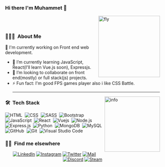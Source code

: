 ### Hi there I'm Muhammet 👋

<img alt="fly" src="https://images.unsplash.com/photo-1612525736240-3cb22fd26a32?ixlib=rb-1.2.1&ixid=MXwxMjA3fDB8MHxwaG90by1wYWdlfHx8fGVufDB8fHw%3D&auto=format&fit=crop&w=1500&q=80)" height="200em" align="right" /> </br></br>

### 👨🏻‍💻 &nbsp;About Me

🔭 I'm currently working on Front end web development.
  - 🌱 I’m currently learning JavaScript, React(I'll learn Vue.js soon), Expressjs.
  - 👯 I’m looking to collaborate on front end(mostly) or full stack(js) projects.
  - ⚡ Fun fact: I'm good FPS games player also i like CSS Battle.<hr>

<img height="180em" alt="info" src="https://github-readme-stats-eight-theta.vercel.app/api/top-langs/?username=muhammedakb&layout=compact&langs_count=8&theme=algolia" align="right"/>

### 🛠 &nbsp;Tech Stack
![HTML](https://img.shields.io/badge/HTML5-E34F26?style=for-the-badge&logo=html5&logoColor=white)&nbsp;
![CSS](https://img.shields.io/badge/CSS3-1572B6?style=for-the-badge&logo=css3&logoColor=white)&nbsp;
![SASS](https://img.shields.io/badge/Sass-CC6699?style=for-the-badge&logo=sass&logoColor=white)&nbsp;
![Bootstrap](https://img.shields.io/badge/Bootstrap-563D7C?style=for-the-badge&logo=bootstrap&logoColor=white)&nbsp;
![JavaScript](https://img.shields.io/badge/JavaScript-F7DF1E?style=for-the-badge&logo=javascript&logoColor=black)&nbsp;
![React](https://img.shields.io/badge/React-20232A?style=for-the-badge&logo=react&logoColor=61DAFB)&nbsp;
![Vuejs](https://img.shields.io/badge/Vue.js-35495E?style=for-the-badge&logo=vue.js&logoColor=4FC08D)&nbsp;
![Node.js](https://img.shields.io/badge/Node.js-43853D?style=for-the-badge&logo=node.js&logoColor=white)&nbsp;
![Express.js](https://img.shields.io/badge/Express.js-404D59?style=for-the-badge)&nbsp;
![Python](https://img.shields.io/badge/Python-3776AB?style=for-the-badge&logo=python&logoColor=white)&nbsp;
![MongoDB](https://img.shields.io/badge/MongoDB-4EA94B?style=for-the-badge&logo=mongodb&logoColor=white)&nbsp;
![MySQL](https://img.shields.io/badge/MySQL-00000F?style=for-the-badge&logo=mysql&logoColor=white)&nbsp;
![GitHub](https://img.shields.io/badge/GitHub-100000?style=for-the-badge&logo=github&logoColor=white)&nbsp;
![Git](https://img.shields.io/badge/-Git-05122A?style=flat&logo=git)&nbsp;
![Visual Studio Code](https://img.shields.io/badge/-Visual%20Studio%20Code-05122A?style=flat&logo=visual-studio-code&logoColor=007ACC)&nbsp;


### 🤝🏻 &nbsp;Find me elsewhere 
<div align="center">
<a href="https://www.linkedin.com/in/muhammet-akbulut-21a472187/" target="_blank"><img src="https://img.shields.io/badge/LinkedIn-0077B5?style=for-the-badge&logo=linkedin&logoColor=white" alt="LinkedIn"></a>
<a href="https://instagram.com/muhammedakb" target="_blank"><img src="https://img.shields.io/badge/Instagram-E4405F?style=for-the-badge&logo=instagram&logoColor=white" alt="Instagram"></a>
<a href="https://twitter.com/muhammedakb68" target="_blank"><img src="https://img.shields.io/badge/Twitter-1DA1F2?style=for-the-badge&logo=twitter&logoColor=white" alt="Twitter"></a>
<a href="mailto:muhammetakb68@gmail.com" target="_blank"><img src="https://img.shields.io/badge/Gmail-D14836?style=for-the-badge&logo=gmail&logoColor=white" alt="Mail"></a>
<a href="https://discord.gg/Vvcg95zBjr" target="_blank"><img src="https://img.shields.io/badge/M4l4kl1-7289DA?style=for-the-badge&logo=discord&logoColor=white" alt="Discord"></a>
<a href="https://steamcommunity.com/profiles/76561198353184705" target="_blank"><img src="https://img.shields.io/badge/M4l4kl1-000000?style=for-the-badge&logo=steam&logoColor=white" alt="Steam"></a>
</div>


